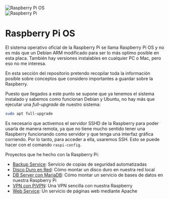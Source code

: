 ![Raspberry Pi OS](https://img.shields.io/badge/Raspberry%20Pi%20OS-C51A4A?style=for-the-badge&logo=Raspberry-Pi)  
![Raspberry Pi](https://img.shields.io/badge/Raspberry%20Pi-C51A4A?style=flat-square&logo=Raspberry-Pi)

# Raspberry Pi OS

El sistema operativo oficial de la Raspberry Pi se llama Raspberry Pi OS y no es más que un Debian ARM modificado para ser lo más optimo posible en esta placa. También hay versiones instalables en cualquier PC o Mac, pero eso no me interesa.

En esta sección del repositorio pretendo recopilar toda la información posible sobre conceptos que considero importantes a guardar sobre la Raspberry.

Puesto que llegados a este punto se supone que ya tenemos el sistema instalado y sabemos como funcionan Debian y Ubuntu, no hay más que ejecutar una _full-upgrade_ de nuestro sistema:

```bash
sudo apt full-upgrade
```

Es necesario que activemos el servidor SSHD de la Raspberry para poder usarla de manera remota, ya que no tiene mucho sentido tener una Raspberry funcionando como servidor y que tenga una interfaz gráfica corriendo. Por lo tanto, para acceder a ella, usaremos SSH. Esto se puede hacer con el comando ```raspi-config```.

Proyectos que he hecho con la Raspberry Pi:

- [Backup Service](projects/backupservice.md): Servicio de copias de seguridad automatizadas
- [Disco Duro en Red](projects/hddred.md): Cómo montar un disco duro en nuestra red local
- [DB Server con MariaDB](projects/mariadb.md): Cómo montar un servicio de bases de datos en nuestra Raspberry Pi
- [VPN con PiVPN](projects/pivpn.md): Una VPN sencilla con nuestra Raspberry
- [Web Service](projects/webserverapache.md): Un servicio de páginas web mediante Apache
